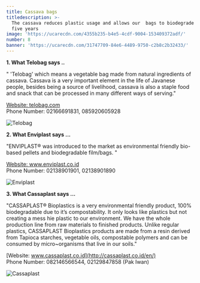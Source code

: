 ```yaml
---
title: Cassava bags
titledescription: >-
  The cassava reduces plastic usage and allows our  bags to biodegrade in under
  five years
image: 'https://ucarecdn.com/4355b235-b4e5-4cdf-9004-153409372adf/'
number: 8
banner: 'https://ucarecdn.com/31747709-84e6-4489-9750-c2b8c2b32433/'
---
```

**1. What Telobag says ..**

" 'Telobag' which means a vegetable bag made from natural ingredients of cassava. Cassava is a very important element in the life of Javanese people, besides being a source of livelihood, cassava is also a staple food and snack that can be processed in many different ways of serving."

[Website: telobag.com](http://telobag.com/en/home/)\
Phone Number: 02166691831, 085920605928

![Telobag](https://ucarecdn.com/0cf22adc-a39c-4e73-90a3-7171d256d6a0/ "Telobag")

**2. What Enviplast says ...**

"ENVIPLAST® was introduced to the market as environmental friendly bio-based pellets and biodegradable film/bags. "

[Website: www.enviplast.co.id
](http://enviplast.com/)\
Phone Number: 02138901901, 02138901890

![Enviplast](https://ucarecdn.com/a2c3f55c-5796-4ceb-8a4d-64e869bba6c0/ "Enviplast")

**3. What Cassaplast says ...**

"CASSAPLAST® Bioplastics is a very environmental friendly product, 100% biodegradable due to it’s compostability. It only looks like plastics but not creating a mess hie plastic to our environment. We have the whole production line from raw materials to finished products. Unlike regular plastics, CASSAPLAST Bioplastics products are made from a resin derived from Tapioca starches, vegetable oils, compostable polymers and can be consumed by micro~organisms that live in our soils."

[Website: www.cassaplast.co.id](http://cassaplast.co.id/en/)
\
Phone Number: 082146566544, 02129847858 (Pak Iwan)

![Cassaplast](https://ucarecdn.com/a7442ee2-e2c5-4b50-84b2-d5ee33231cd7/ "Cassaplast")
